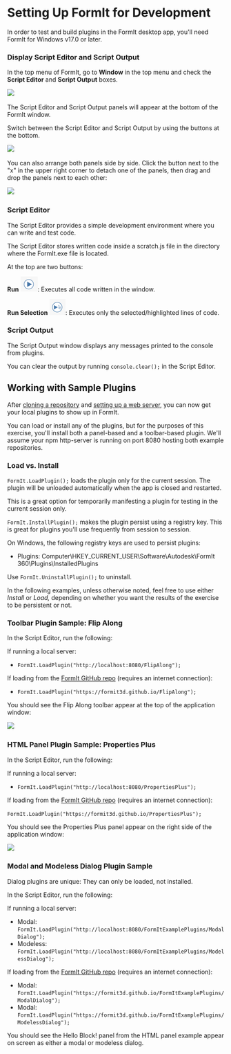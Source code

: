 # Setting Up FormIt for Development

In order to test and build plugins in the FormIt desktop app, you'll need FormIt for Windows v17.0 or later.

### **Display Script Editor and Script Output**

In the top menu of FormIt, go to **Window** in the top menu and check the **Script Editor** and **Script Output** boxes.

![](https://formit3d.github.io/FormItExamplePlugins/docs/images/EnableDevelopmentWindows.PNG)

The Script Editor and Script Output panels will appear at the bottom of the FormIt window.

Switch between the Script Editor and Script Output by using the buttons at the bottom.

![](https://formit3d.github.io/FormItExamplePlugins/docs/images/ScriptEditorDefaultState.PNG)

You can also arrange both panels side by side. Click the button next to the "x" in the upper right corner to detach one of the panels, then drag and drop the panels next to each other:

![](https://formit3d.github.io/FormItExamplePlugins/docs/images/ScriptEditor+ScriptOutputConfiguration.gif)

### **Script Editor**

The Script Editor provides a simple development environment where you can write and test code.

The Script Editor stores written code inside a scratch.js file in the directory where the FormIt.exe file is located.

At the top are two buttons:

**Run** ![](<../../../.gitbook/assets/image (8) (1).png>): Executes all code written in the window.

**Run Selection** ![](<../../../.gitbook/assets/image (52).png>): Executes only the selected/highlighted lines of code.

### **Script Output**

The Script Output window displays any messages printed to the console from plugins.

You can clear the output by running `console.clear();` in the Script Editor.

## Working with Sample Plugins

After [cloning a repository](cloning-a-sample-plugin.md) and [setting up a web server](hosting-a-plugin-on-a-local-server.md), you can now get your local plugins to show up in FormIt.

You can load or install any of the plugins, but for the purposes of this exercise, you'll install both a panel-based and a toolbar-based plugin. We'll assume your npm http-server is running on port 8080 hosting both example repositories.

### **Load vs. Install**

`FormIt.LoadPlugin();` loads the plugin only for the current session. The plugin will be unloaded automatically when the app is closed and restarted.

This is a great option for temporarily manifesting a plugin for testing in the current session only.

`FormIt.InstallPlugin();` makes the plugin persist using a registry key. This is great for plugins you'll use frequently from session to session.

On Windows, the following registry keys are used to persist plugins:

* Plugins: Computer\HKEY\_CURRENT\_USER\Software\Autodesk\FormIt 360\Plugins\InstalledPlugins

Use `FormIt.UninstallPlugin();` to uninstall.

In the following examples, unless otherwise noted, feel free to use either _Install_ or _Load,_ depending on whether you want the results of the exercise to be persistent or not.

### **Toolbar Plugin Sample: Flip Along**

In the Script Editor, run the following:

If running a local server:

* `FormIt.LoadPlugin("http://localhost:8080/FlipAlong");`

If loading from the [FormIt GitHub repo](https://github.com/FormIt3D/) (requires an internet connection):

* `FormIt.LoadPlugin("https://formit3d.github.io/FlipAlong");`

You should see the Flip Along toolbar appear at the top of the application window:

![](https://formit3d.github.io/FormItExamplePlugins/docs/images/FlipAlongToolbar.PNG)

### **HTML Panel Plugin Sample: Properties Plus**

In the Script Editor, run the following:

If running a local server:

* `FormIt.LoadPlugin("http://localhost:8080/PropertiesPlus");`

If loading from the [FormIt GitHub repo](https://github.com/FormIt3D/) (requires an internet connection):

`FormIt.LoadPlugin("https://formit3d.github.io/PropertiesPlus");`

You should see the Properties Plus panel appear on the right side of the application window:

![](https://formit3d.github.io/FormItExamplePlugins/docs/images/PropertiesPlusPanel.png)

### **Modal and Modeless Dialog Plugin Sample**

Dialog plugins are unique: They can only be loaded, not installed.

In the Script Editor, run the following:

If running a local server:

* Modal: `FormIt.LoadPlugin("http://localhost:8080/FormItExamplePlugins/ModalDialog");`
* Modeless: `FormIt.LoadPlugin("http://localhost:8080/FormItExamplePlugins/ModelessDialog");`

If loading from the [FormIt GitHub repo](https://github.com/FormIt3D/) (requires an internet connection):

* Modal: `FormIt.LoadPlugin("https://formit3d.github.io/FormItExamplePlugins/ModalDialog");`
* Modal: `FormIt.LoadPlugin("https://formit3d.github.io/FormItExamplePlugins/ModelessDialog");`

You should see the Hello Block! panel from the HTML panel example appear on screen as either a modal or modeless dialog.
